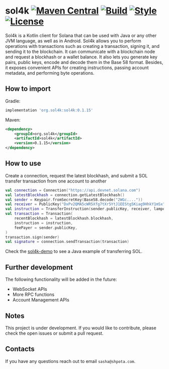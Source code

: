 # sol4k [![Maven Central](https://maven-badges.herokuapp.com/maven-central/org.sol4k/sol4k/badge.svg)](https://search.maven.org/artifact/org.sol4k/sol4k) [![Build](https://github.com/sol4k/sol4k/actions/workflows/build.yml/badge.svg)](https://github.com/sol4k/sol4k/actions/workflows/build.yml) [![Style](https://github.com/sol4k/sol4k/actions/workflows/lint.yml/badge.svg)](https://github.com/sol4k/sol4k/actions/workflows/lint.yml) [![License](https://img.shields.io/badge/License-Apache_2.0-green.svg)](https://github.com/sol4k/sol4k/blob/main/LICENSE)

Sol4k is a Kotlin client for Solana that can be used with
Java or any other JVM language, as well as in Android.
Sol4k allows you to perform operations with transactions
such as creating a transaction, signing it, and sending it
to the blockchain. It can communicate with a blockchain node
and request a blockhash or a wallet balance.
It also lets you generate key pairs, public keys, encode and
decode them in the Base 58 format. Besides, it exposes convenient
APIs for creating instructions, passing account metadata,
and performing byte operations.

## How to import

Gradle:
```groovy
implementation 'org.sol4k:sol4k:0.1.15'
```

Maven:
```xml
<dependency>
    <groupId>org.sol4k</groupId>
    <artifactId>sol4k</artifactId>
    <version>0.1.15</version>
</dependency>
```

## How to use

Create a connection, request the latest blockhash, and submit
a SOL transfer transaction from one account to another
```kotlin
val connection = Connection("https://api.devnet.solana.com")
val latestBlockhash = connection.getLatestBlockhash()
val sender = Keypair.fromSecretKey(Base58.decode("2WGc...."))
val receiver = PublicKey("DxPv2QMA5cWR5Xfg7tXr5YtJ1EEStg5Kiag9HhkY1mSx")
val instruction = TransferInstruction(sender.publicKey, receiver, lamports = 1000)
val transaction = Transaction(
    recentBlockhash = latestBlockhash.blockhash,
    instruction = instruction,
    feePayer = sender.publicKey,
)
transaction.sign(sender)
val signature = connection.sendTransaction(transaction)
```
Check the [sol4k-demo](https://github.com/sol4k/sol4k-demo) to see a Java example
of transferring SOL.

## Further development

The following functionality will be added in the future:
 - WebSocket APIs
 - More RPC functions
 - Account Management APIs

## Notes

This project is under development. If you would like to
contribute, please check the open issues or submit
a pull request.

## Contacts

If you have any questions reach out to email `sasha@shpota.com`. 

